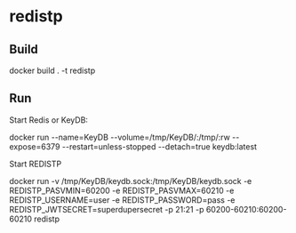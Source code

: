 # redistp

## Build

docker build . -t redistp

## Run

Start Redis or KeyDB:

docker run --name=KeyDB --volume=/tmp/KeyDB/:/tmp/:rw --expose=6379 --restart=unless-stopped --detach=true keydb:latest

Start REDISTP

docker run -v /tmp/KeyDB/keydb.sock:/tmp/KeyDB/keydb.sock -e REDISTP_PASVMIN=60200 -e REDISTP_PASVMAX=60210 -e REDISTP_USERNAME=user -e REDISTP_PASSWORD=pass -e REDISTP_JWTSECRET=superdupersecret -p 21:21 -p 60200-60210:60200-60210 redistp
